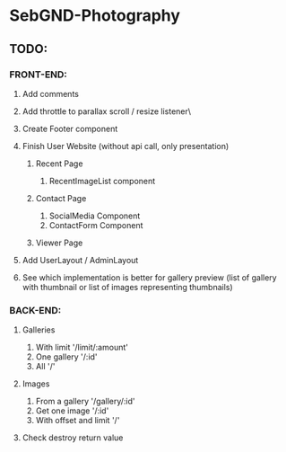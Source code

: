 # SebGND-Photography

## TODO:

### FRONT-END:
1. Add comments
1. Add throttle to parallax scroll / resize listener\
1. Create Footer component

1. Finish User Website (without api call, only presentation)
    1. Recent Page
        1. RecentImageList component
        
    1. Contact Page
        1. SocialMedia Component
        1. ContactForm Component
        
    1. Viewer Page
        
        
1. Add UserLayout / AdminLayout

1. See which implementation is better for gallery preview (list of gallery with thumbnail or list of images representing thumbnails)


### BACK-END:
1. Galleries
    1. With limit '/limit/:amount'
    1. One gallery '/:id'
    1. All '/'

1. Images
    1. From a gallery '/gallery/:id'
    1. Get one image '/:id'
    1. With offset and limit '/' 
    
1. Check destroy return value
